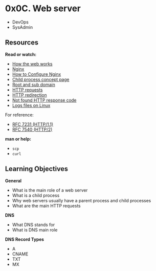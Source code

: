 # 0x0C. Web server
* DevOps
* SysAdmin

## Resources

__Read or watch:__

* [How the web works](https://developer.mozilla.org/en-US/docs/Learn/Getting_started_with_the_web/How_the_Web_works "Title")
* [Nginx](https://en.wikipedia.org/wiki/Nginx "Title")
* [How to Configure Nginx](https://www.digitalocean.com/community/tutorials/how-to-set-up-nginx-server-blocks-virtual-hosts-on-ubuntu-16-04 "Title")
* [Child process concept page](https://intranet.alxswe.com/concepts/110 "Title")
* [Root and sub domain](https://landingi.com/help/domains-vs-subdomains/ "Title")
* [HTTP requests](https://www.tutorialspoint.com/http/http_methods.htm "Title")
* [HTTP redirection](https://moz.com/learn/seo/redirection "Title")
* [Not found HTTP response code](https://en.wikipedia.org/wiki/HTTP_404 "Title")
* [Logs files on Linux](https://www.cyberciti.biz/faq/ubuntu-linux-gnome-system-log-viewer/ "Title")

For reference:

* [RFC 7231 (HTTP/1.1)]("Title")
* [RFC 7540 (HTTP/2)]("Title")

__man or help:__

* `scp`
* `curl`

## Learning Objectives

__General__

* What is the main role of a web server
* What is a child process
* Why web servers usually have a parent process and child processes
* What are the main HTTP requests

__DNS__

* What DNS stands for
* What is DNS main role

__DNS Record Types__

* A
* CNAME
* TXT
* MX
 

